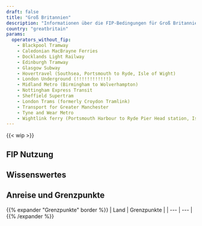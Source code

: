 ```yaml
---
draft: false
title: "Groß Britannien"
description: "Informationen über die FIP-Bedingungen für Groß Britannien und für welche Betreiber Vergünstigungen genutzt werden können."
country: "greatbritain"
params:
  operators_without_fip:
    - Blackpool Tramway
    - Caledonian MacBrayne Ferries
    - Docklands Light Railway
    - Edinburgh Tramway
    - Glasgow Subway
    - Hovertravel (Southsea, Portsmouth to Ryde, Isle of Wight)
    - London Underground (!!!!!!!!!!!!)
    - Midland Metro (Birmingham to Wolverhampton)
    - Nottingham Express Transit
    - Sheffield Supertram
    - London Trams (formerly Croydon Tramlink)
    - Transport for Greater Manchester
    - Tyne and Wear Metro
    - Wightlink ferry (Portsmouth Harbour to Ryde Pier Head station, Isle of Wight)
---
```

<!-- UK ist ein bisschen anders. Hier gibt es keine Zugkategorien, sondern ganz viele Betreiber, bei den man gucken muss, ob FIP dort gilt. Daher ist es hier wahrscheinlich sinnvoll auch andere Betreiber aufzuführen ohne FIP, auch wenn es oft Straßenbahnen und U-Bahnen sind. Für den User ist es sonst schwer zu unterscheiden warum auf der Elizabeth Line FIP gilt, auf anderen U-Bahn Linien aber beispielsweise nicht. -->



{{< wip >}}

## FIP Nutzung

<!--
    Ein kurzer zusammenfassender Text, der folgende Fragen in dieser Reihenfolge beantworten sollte:
    - Welche FIP Fahrtkarten (FIP 50/FIP Freifahrtsscheine) werden im Land anerkannt und bei welchen Bahngesellschaften?
    - Welche Besonderheiten bei der Nutzung von FIP gibt es bei den jeweiligen Bahngesellschaften? (Verlinkung zur Bahngesellschaft hinzufügen)
    - Welche Bahngesellschaften erkennen keine FIP-Fahrkarten an und wie erkennt man diese Bahngesellschaften in der Verbindungsaufkunft?
-->

## Wissenswertes

<!--
    Ein kurzer Abschnitt über die allgemeine Zugsituation im Land. Folgende Themen können bspw. behandelt werden:
    - Ausbaustand des Bahnnetzes
    - wichtige Verbindungen
    - Qualität und Zustand der Züge
    - Pünktlichkeit
    - Taktung
    - Besondere Züge/Strecken/Linien
    - Schöne Bahnhöfe
-->

## Anreise und Grenzpunkte

<!--
Nur Grenzpunkte an der Landesgrenze zu anderen Ländern. Diese sollten aufgeführt sein als Land (Bahngesellschaft) und ihre Grenzpunkte.
-->

{{% expander "Grenzpunkte" border %}}
| Land | Grenzpunkte |
| --- | --- |
{{% /expander %}}

### <Name des Nachbarlandes>

<!--
  Welche Routen kann man aus dem entsprechenden Land nutzen.
  Welche Hinweise & Empfehlungen gibt es für die Einreise aus dem Land
-->
